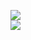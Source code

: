 [![](https://img.shields.io/badge/Made%20With-Github%20Spray-lightgrey.svg?style=for-the-badge&logo=github)](https://github.com/Annihil/github-spray#3990)  
[![](https://i.imgur.com/2DrTn0Z.gif)](https://github.com/Annihil/github-spray)